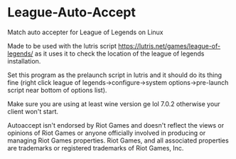 # League-Auto-Accept
Match auto accepter for League of Legends on Linux

Made to be used with the lutris script https://lutris.net/games/league-of-legends/ as it uses it to check the location of the league of legends installation. 

Set this program as the prelaunch script in lutris and it should do its thing fine (right click league of legends->configure->system options->pre-launch script near bottom of options list). 

Make sure you are using at least wine version ge lol 7.0.2 otherwise your client won't start.




Autoaccept isn't endorsed by Riot Games and doesn't reflect the views or opinions of Riot Games or anyone officially involved in producing or managing Riot Games properties. Riot Games, and all associated properties are trademarks or registered trademarks of Riot Games, Inc.
